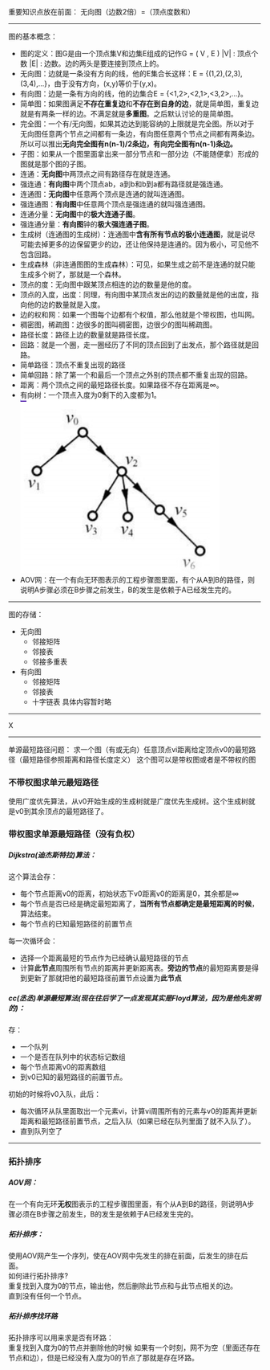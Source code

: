 重要知识点放在前面：
无向图（边数2倍）=（顶点度数和）

* * *
图的基本概念：
- 图的定义：图G是由一个顶点集V和边集E组成的记作G = ( V , E ) |V| : 顶点个数 |E| : 边数。边的两头是要连接到顶点上的。
- 无向图：边就是一条没有方向的线，他的E集合长这样：E = {(1,2),(2,3),(3,4),...}，由于没有方向，(x,y)等价于(y,x)。
- 有向图：边是一条有方向的线，他的边集合E = {<1,2>,<2,1>,<3,2>,...}。
- 简单图：如果图满足**不存在重复边**和**不存在到自身的边**，就是简单图，重复边就是有两条一样的边。不满足就是**多重图**。之后默认讨论的是简单图。
- 完全图：一个有/无向图，如果其边达到能容纳的上限就是完全图。所以对于无向图任意两个节点之间都有一条边，有向图任意两个节点之间都有两条边。所以可以推出**无向完全图有n(n-1)/2条边，有向完全图有n(n-1)条边。**
- 子图：如果从一个图里面拿出来一部分节点和一部分边（不能随便拿）形成的图就是那个图的子图。
- 连通：**无向图**中两顶点之间有路径存在就是连通。
- 强连通：**有向图**中两个顶点ab，a到b和b到a都有路径就是强连通。
- 连通图：**无向图**中任意两个顶点是连通的就叫连通图。
- 强连通图：**有向图**中任意两个顶点是强连通的就叫强连通图。
- 连通分量：**无向图**中的**极大连通子图**。
- 强连通分量：**有向图**钟的**极大强连通子图**。
- 生成树（连通图的生成树）：连通图中**含有所有节点的极小连通图**，就是说尽可能去掉更多的边保留更少的边，还让他保持是连通的。因为极小，可见他不包含回路。
- 生成森林（非连通图图的生成森林）：可见，如果生成之前不是连通的就只能生成多个树了，那就是一个森林。
- 顶点的度：无向图中跟某顶点相连的边的数量是他的度。
- 顶点的入度，出度：同理，有向图中某顶点发出的边的数量就是他的出度，指向他的边的数量就是入度。
- 边的权和网：如果一个图每个边都有个权值，那么他就是个带权图，也叫网。
- 稠密图，稀疏图：边很多的图叫稠密图，边很少的图叫稀疏图。
- 路径长度：路径上边的数量就是路径长度。
- 回路：就是一个圈，走一圈经历了不同的顶点回到了出发点，那个路径就是回路。
- 简单路径：顶点不重复出现的路径
- 简单回路：除了第一个和最后一个顶点之外别的顶点都不重复出现的回路。
- 距离：两个顶点之间的最短路径长度。如果路径不存在距离是∞。
- 有向树：一个顶点入度为0剩下的入度都为1。
![alt text](image.png)
- AOV网：在一个有向无环图表示的工程步骤图里面，有个从A到B的路径，则说明A步骤必须在B步骤之前发生，B的发生是依赖于A已经发生完的。
---
图的存储：
- 无向图
  - 邻接矩阵
  - 邻接表
  - 邻接多重表
- 有向图
  - 邻接矩阵
  - 邻接表
  - 十字链表
具体内容暂时略
---
X


---
单源最短路径问题：
求一个图（有或无向）任意顶点vi距离给定顶点v0的最短路径（最短路径参照距离和路径长度定义）
这个图可以是带权图或者是不带权的图
### 不带权图求单元最短路径
使用广度优先算法，从v0开始生成的生成树就是广度优先生成树。这个生成树就是v0到其余顶点的最短路径了。
### 带权图求单源最短路径（没有负权）
##### Dijkstra(迪杰斯特拉)算法：
这个算法会存：
- 每个节点距离v0的距离，初始状态下v0距离v0的距离是0，其余都是∞  
- 每个节点是否已经是确定最短距离了，**当所有节点都确定是最短距离的时候**，算法结束。
- 每个节点的已知最短路径的前置节点

每一次循环会：
- 选择一个距离最短的节点作为已经确认最短路径的节点
- 计算**此节点**周围所有节点的距离并更新距离表。**旁边的节点**的最短距离要是得到更新了那就把他的最短路径前置节点设置为**此节点**
##### cc(丞丞)单源最短算法(现在往后学了一点发现其实是Floyd算法，因为是他先发明的)：
存：
- 一个队列
- 一个是否在队列中的状态标记数组
- 每个节点距离v0的距离数组
- 到v0已知的最短路径的前置节点。

初始的时候将v0入队，此后：
- 每次循环从队里面取出一个元素vi，计算vi周围所有的元素与v0的距离并更新距离和最短路径前置节点，之后入队（如果已经在队列里面了就不入队了）。
- 直到队列空了

---
### 拓扑排序
##### AOV网：
在一个有向无环**无权**图表示的工程步骤图里面，有个从A到B的路径，则说明A步骤必须在B步骤之前发生，B的发生是依赖于A已经发生完的。
##### 拓扑排序：
使用AOV网产生一个序列，使在AOV网中先发生的排在前面，后发生的排在后面。  
如何进行拓扑排序?  
重复找到入度为0的节点，输出他，然后删除此节点和与此节点相关的边。  
直到没有任何一个节点。
##### 拓扑排序找环路  
拓扑排序可以用来求是否有环路：  
重复找到入度为0的节点并删除他的时候
如果有一个时刻，网不为空（里面还存在节点和边），但是已经没有入度为0的节点了那就是存在环路。
